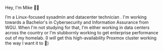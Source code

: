 Hey, I'm Mike 👨‍💻

I’m a Linux-focused sysadmin and datacenter technician .
I'm working towards a Bachelor's in Cybersecurity and Information Assurance from WGU. 
When I'm not studying for that, I'm either working in data centers across the country or I'm stubbornly working to get enterprise performance out of my homelab. (I *will* get this high-availability Proxmox cluster working the way I want it to 😤)
